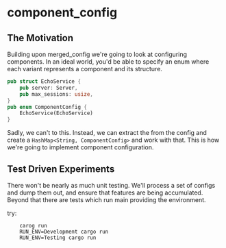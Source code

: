 # component_config

## The Motivation
Building upon merged_config we're going to look at configuring components. In an ideal world,
you'd be able to specify an enum where each variant represents a component and its structure.
```rust
pub struct EchoService {
    pub server: Server,
    pub max_sessions: usize,
}
pub enum ComponentConfig {
    EchoService(EchoService)
}
```
Sadly, we can't to this. Instead, we can extract the from the config and create a
`HashMap<String, ComponentConfig>` and work with that. This is how we're going to
implement component configuration.

## Test Driven Experiments
There won't be nearly as much unit testing. We'll process a set of configs and dump them out, and
ensure that features are being accumulated. Beyond that there are tests which run main providing
the environment.

try:
```
    carog run
    RUN_ENV=Development cargo run
    RUN_ENV=Testing cargo run
```


